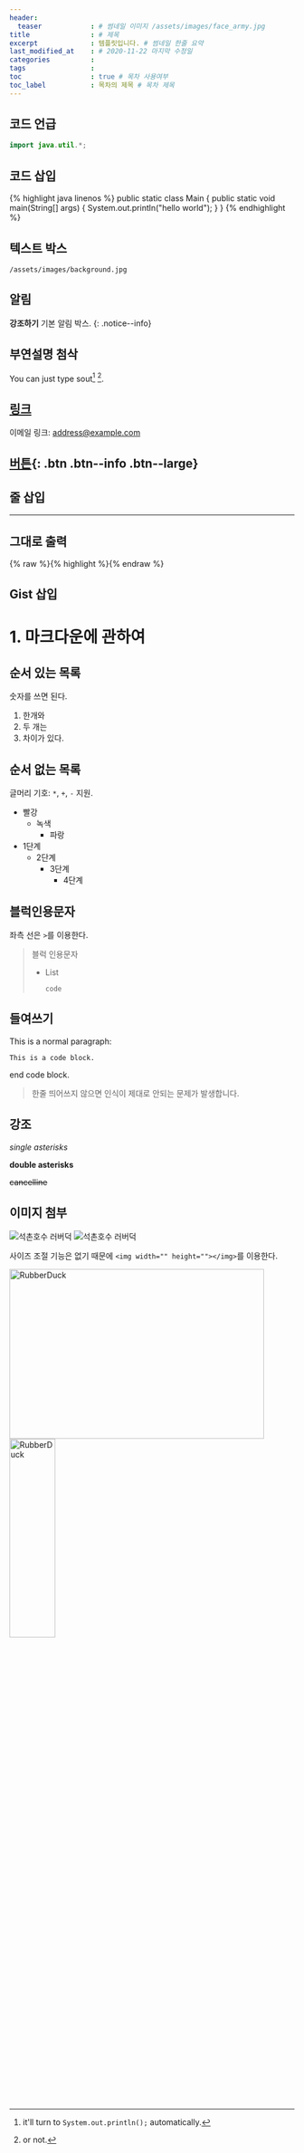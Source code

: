 ```yaml
---
header:
  teaser            : # 썸네일 이미지 /assets/images/face_army.jpg
title               : # 제목
excerpt             : 템플릿입니다. # 썸네일 한줄 요약
last_modified_at    : # 2020-11-22 마지막 수정일
categories          : 
tags                : 
toc                 : true # 목차 사용여부
toc_label           : 목차의 제목 # 목차 제목
---
```



## 코드 언급
```java
import java.util.*;
```
## 코드 삽입
{% highlight java linenos %}
public static class Main {
  public static void main(String[] args) {
    System.out.println("hello world");
  }
}
{% endhighlight %}

## 텍스트 박스
`/assets/images/background.jpg`

## 알림
**강조하기** 기본 알림 박스.
{: .notice--info}

## 부연설명 첨삭
You can just type sout[^sout] [^or-not].

[^sout]: it'll turn to `System.out.println();` automatically.
[^or-not]: or not.

## [링크](https://google.com)
이메일 링크: <address@example.com>

## [버튼](https://github.com/weirdbb91){: .btn .btn--info .btn--large}

## 줄 삽입
---

## 그대로 출력
{% raw %}{% highlight %}{% endraw %}

## Gist 삽입
<script src="https://gist.github.com/mmistakes/77c68fbb07731a456805a7b473f47841.js"></script>


# 1. 마크다운에 관하여

## 순서 있는 목록
숫자를 쓰면 된다.
1. 한개와
1. 두 개는
1. 차이가 있다.

## 순서 없는 목록
글머리 기호: `*`, `+`, `-` 지원.
* 빨강
  * 녹색
    * 파랑
* 1단계
  - 2단계
    + 3단계
      + 4단계

## 블럭인용문자
좌측 선은 ```>```를 이용한다.
> 블럭 인용문자
> * List
>	```
>	code
>	```

## 들여쓰기

This is a normal paragraph:

    This is a code block.

end code block.

> 한줄 띄어쓰지 않으면 인식이 제대로 안되는 문제가 발생합니다.

## 강조

*single asterisks*

**double asterisks**

~~cancelline~~


## 이미지 첨부
![석촌호수 러버덕](http://cfile6.uf.tistory.com/image/2426E646543C9B4532C7B0)
![석촌호수 러버덕](http://cfile6.uf.tistory.com/image/2426E646543C9B4532C7B0 "RubberDuck")

사이즈 조절 기능은 없기 때문에 ```<img width="" height=""></img>```를 이용한다.

<img src="http://cfile6.uf.tistory.com/image/2426E646543C9B4532C7B0" width="450px" height="300px" title="px(픽셀) 크기 설정" alt="RubberDuck"></img><br/>
<img src="http://cfile6.uf.tistory.com/image/2426E646543C9B4532C7B0" width="40%" height="30%" title="%(비율) 크기 설정" alt="RubberDuck"></img>
